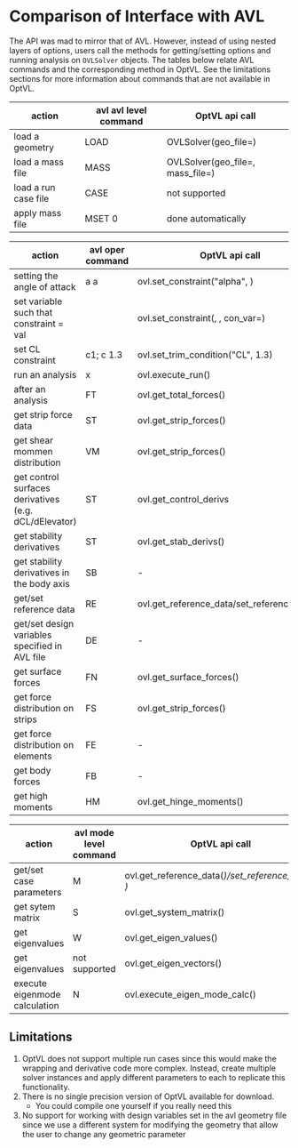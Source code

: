 # Comparison of Interface with AVL

The API was mad to mirror that of AVL.
However, instead of using nested layers of options, users call the methods for getting/setting options and running analysis on `OVLSolver` objects.
The tables below relate AVL commands and the corresponding method in OptVL.
See the limitations sections for more information about commands that are not available in OptVL.

|action| avl  avl level command| OptVL api call|
|-----|--|--|
|load a geometry |LOAD <geo file>|OVLSolver(geo_file=<geo file>)|
|load a mass file |MASS <mass file> |OVLSolver(geo_file=<geo file>, mass_file=<mass file>) |
|load a run case file| CASE <case file>| not supported|
| apply mass file | MSET 0 | done automatically |


<!-- 
The commands from the oper and mode menus are available 
  C1  set level or banked  horizontal flight constraints
  C2  set steady pitch rate (looping) flight constraints
  M odify parameters                                    

 "#" select  run case          L ist defined run cases   
  +  add new run case          S ave run cases to file   
  -  delete  run case          F etch run cases from file
  N ame current run case       W rite forces to file     

 eX ecute run case             I nitialize variables     

  G eometry plot               T refftz Plane plot       

  ST  stability derivatives    FT  total   forces        
  SB  body-axis derivatives    FN  surface forces        
  RE  reference quantities     FS  strip   forces        
  DE  design changes           FE  element forces        
  O ptions                     FB  body forces           
                               HM  hinge moments         
                               VM  strip shear,moment    
  MRF  machine-readable format CPOM OML surface pressures
``` -->


|action| avl oper command| OptVL api call|
|-----|--|--|
|setting the angle of attack|a a <angle>| ovl.set_constraint("alpha", <angle>)|
| set variable such that constraint = val | <variable> <constraint> <val> | ovl.set_constraint(<variable>, <val>, con_var=<constraint>) |
| set CL  constraint|  c1; c 1.3| ovl.set_trim_condition("CL", 1.3)|
| run an analysis | x | ovl.execute_run() |
| after an analysis | FT |  ovl.get_total_forces() |
| get strip force data | ST | ovl.get_strip_forces() |
| get shear mommen distribution | VM | ovl.get_strip_forces() |
| get control surfaces derivatives (e.g. dCL/dElevator)| ST | ovl.get_control_derivs |
| get stability derivatives | ST | ovl.get_stab_derivs()|
| get stability derivatives in the body axis| SB | - |
| get/set reference data | RE | ovl.get_reference_data/set_reference_data()|
| get/set  design variables specified in AVL file | DE | -|
| get surface forces | FN | ovl.get_surface_forces() |
| get force distribution on strips| FS| ovl.get_strip_forces() |
| get force distribution on elements | FE | - |
| get body forces| FB | -|
| get high moments| HM | ovl.get_hinge_moments() |


|action| avl mode level command| OptVL api call|
|-----|--|--|
| get/set case parameters |M <var> <value>| ovl.get_reference_data(<var>)/set_reference_data(<var>, <value>)|
| get sytem matrix | S | ovl.get_system_matrix()|
| get eigenvalues| W | ovl.get_eigen_values()|
| get eigenvalues| not supported | ovl.get_eigen_vectors()|
| execute eigenmode calculation | N | ovl.execute_eigen_mode_calc() |

## Limitations
1. OptVL does not support multiple run cases since this would make the wrapping and derivative code more complex. Instead, create multiple solver instances and apply different parameters to each to replicate this functionality. 
2. There is no single precision version of OptVL available for download. 
   - You could compile one yourself if you really need this
3. No support for working with design variables set in the avl geometry file since we use a different system for modifying the geometry that allow the user to change any geometric parameter
